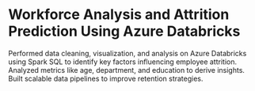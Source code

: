 # Workforce Analysis and Attrition Prediction Using Azure Databricks
Performed data cleaning, visualization, and analysis on Azure Databricks using Spark SQL to identify key factors influencing employee attrition. Analyzed metrics like age, department, and education to derive insights. Built scalable data pipelines to improve retention strategies.
